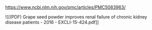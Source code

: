 
https://www.ncbi.nlm.nih.gov/pmc/articles/PMC5083963/

![[(PDF) Grape seed powder improves renal failure of chronic kidney disease patients - 2016 - EXCLI-15-424.pdf]]
